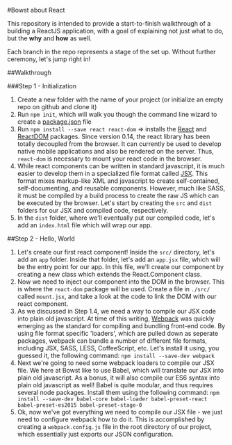 #Bowst about React

This repository is intended to provide a start-to-finish walkthrough of a building a ReactJS application, with a goal of explaining not just what to do, but the **why** and **how** as well.

Each branch in the repo represents a stage of the set up.  Without further ceremony, let's jump right in!

##Walkthrough

###Step 1 - Initialization

1. Create a new folder with the name of your project (or initialize an empty repo on github and clone it)
2. Run `npm init`, which will walk you though the command line wizard to create a [package.json](https://docs.npmjs.com/files/package.json) file
3. Run `npm install --save react react-dom` => installs the [React](https://facebook.github.io/react/) and [ReactDOM](https://facebook.github.io/react/docs/top-level-api.html#reactdom) packages.  Since version 0.14, the react library has been totally decoupled from the browser.  It can currently be used to develop native mobile applications and also be rendered on the server. Thus, `react-dom` is necessary to mount your react code in the browser.
4. While react components can be written in standard javascript, it is much easier to develop them in a specialized file format called [JSX](https://facebook.github.io/react/docs/jsx-in-depth.html).  This format mixes markup-like XML and javascript to create self-contained, self-documenting, and reusable components.  However, much like SASS, it must be compiled by a build process to create the raw JS which can be executed by the browser.  Let's start by creating the `src` and `dist` folders for our JSX and compiled code, respectively.
5. In the `dist` folder, where we'll eventually put our compiled code, let's add an `index.html` file which will wrap our app.

##Step 2 - Hello, World

1. Let's create our first react component!  Inside the `src/` directory, let's add an `app` folder.  Inside that folder, let's add an `app.jsx` file, which will be the entry point for our app.  In this file, we'll create our component by creating a new class which extends the React.Component class.
2. Now we need to inject our component into the DOM in the browser.  This is where the `react-dom` package will be used.  Create a file in `./src/` called `mount.jsx`, and take a look at the code to link the DOM with our react component.
3. As we discussed in Step 1.4, we need a way to compile our JSX code into plain old javascript.  At time of this writing, [Webpack](https://webpack.github.io/docs/) was quickly emerging as the standard for compiling and bundling front-end code.  By using file format specific 'loaders', which are pulled down as seperate packages, webpack can bundle a number of different file formats, including JSX, SASS, LESS, CoffeeScript, etc.  Let's install it using, you guessed it, the following command: `npm install --save-dev webpack`
4. Next we're going to need some webpack loaders to compile our JSX file.  We here at Bowst like to use Babel, which will translate our JSX into plain old javascript.  As a bonus, it will also compile our ES6 syntax into plain old javascript as well!  Babel is quite modular, and thus requires several node packages.  Install them using the following command: `npm install --save-dev babel-core babel-loader babel-preset-react babel-preset-es2015 babel-preset-stage-0`
5. Ok, now we've got everything we need to compile our JSX file - we just need to configure webpack how to do it.  This is accomplished by creating a `webpack.config.js` file in the root directory of our project, which essentially just exports our JSON configuration.









